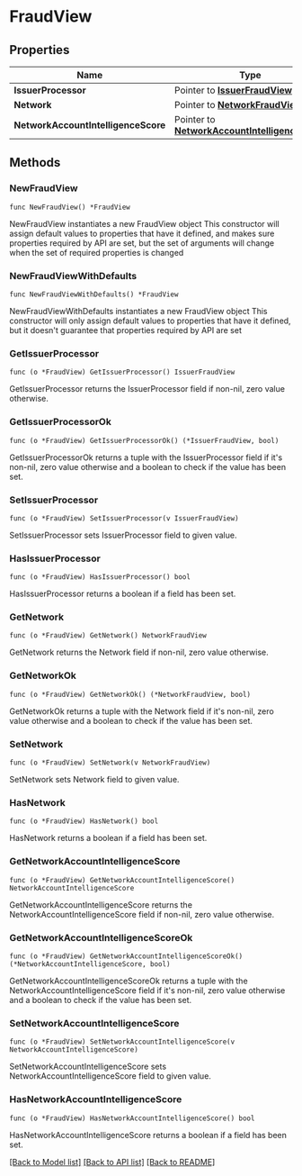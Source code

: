 # FraudView

## Properties

Name | Type | Description | Notes
------------ | ------------- | ------------- | -------------
**IssuerProcessor** | Pointer to [**IssuerFraudView**](IssuerFraudView.md) |  | [optional] 
**Network** | Pointer to [**NetworkFraudView**](NetworkFraudView.md) |  | [optional] 
**NetworkAccountIntelligenceScore** | Pointer to [**NetworkAccountIntelligenceScore**](NetworkAccountIntelligenceScore.md) |  | [optional] 

## Methods

### NewFraudView

`func NewFraudView() *FraudView`

NewFraudView instantiates a new FraudView object
This constructor will assign default values to properties that have it defined,
and makes sure properties required by API are set, but the set of arguments
will change when the set of required properties is changed

### NewFraudViewWithDefaults

`func NewFraudViewWithDefaults() *FraudView`

NewFraudViewWithDefaults instantiates a new FraudView object
This constructor will only assign default values to properties that have it defined,
but it doesn't guarantee that properties required by API are set

### GetIssuerProcessor

`func (o *FraudView) GetIssuerProcessor() IssuerFraudView`

GetIssuerProcessor returns the IssuerProcessor field if non-nil, zero value otherwise.

### GetIssuerProcessorOk

`func (o *FraudView) GetIssuerProcessorOk() (*IssuerFraudView, bool)`

GetIssuerProcessorOk returns a tuple with the IssuerProcessor field if it's non-nil, zero value otherwise
and a boolean to check if the value has been set.

### SetIssuerProcessor

`func (o *FraudView) SetIssuerProcessor(v IssuerFraudView)`

SetIssuerProcessor sets IssuerProcessor field to given value.

### HasIssuerProcessor

`func (o *FraudView) HasIssuerProcessor() bool`

HasIssuerProcessor returns a boolean if a field has been set.

### GetNetwork

`func (o *FraudView) GetNetwork() NetworkFraudView`

GetNetwork returns the Network field if non-nil, zero value otherwise.

### GetNetworkOk

`func (o *FraudView) GetNetworkOk() (*NetworkFraudView, bool)`

GetNetworkOk returns a tuple with the Network field if it's non-nil, zero value otherwise
and a boolean to check if the value has been set.

### SetNetwork

`func (o *FraudView) SetNetwork(v NetworkFraudView)`

SetNetwork sets Network field to given value.

### HasNetwork

`func (o *FraudView) HasNetwork() bool`

HasNetwork returns a boolean if a field has been set.

### GetNetworkAccountIntelligenceScore

`func (o *FraudView) GetNetworkAccountIntelligenceScore() NetworkAccountIntelligenceScore`

GetNetworkAccountIntelligenceScore returns the NetworkAccountIntelligenceScore field if non-nil, zero value otherwise.

### GetNetworkAccountIntelligenceScoreOk

`func (o *FraudView) GetNetworkAccountIntelligenceScoreOk() (*NetworkAccountIntelligenceScore, bool)`

GetNetworkAccountIntelligenceScoreOk returns a tuple with the NetworkAccountIntelligenceScore field if it's non-nil, zero value otherwise
and a boolean to check if the value has been set.

### SetNetworkAccountIntelligenceScore

`func (o *FraudView) SetNetworkAccountIntelligenceScore(v NetworkAccountIntelligenceScore)`

SetNetworkAccountIntelligenceScore sets NetworkAccountIntelligenceScore field to given value.

### HasNetworkAccountIntelligenceScore

`func (o *FraudView) HasNetworkAccountIntelligenceScore() bool`

HasNetworkAccountIntelligenceScore returns a boolean if a field has been set.


[[Back to Model list]](../README.md#documentation-for-models) [[Back to API list]](../README.md#documentation-for-api-endpoints) [[Back to README]](../README.md)


